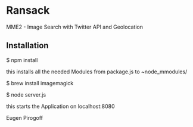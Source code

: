 Ransack
=======

MME2 - Image Search with Twitter API and Geolocation





Installation
----
$ npm install

this installs all the needed Modules from package.js to  ~node_mmodules/


$ brew install imagemagick


$ node server.js


this starts the Application on localhost:8080


Eugen Pirogoff